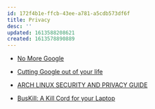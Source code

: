```yaml
---
id: 172f4b1e-ffcb-43ee-a781-a5cdb573df6f
title: Privacy
desc: ''
updated: 1613588208621
created: 1613578890889
---
```


- [No More Google](https://nomoregoogle.com/)

- [Cutting Google out of your life](https://degoogle.jmoore.dev/)

- [ARCH LINUX SECURITY AND PRIVACY GUIDE](https://theprivacyguide1.github.io/linux_hardening_guide.html)

- [BusKill: A Kill Cord for your Laptop](https://tech.michaelaltfield.net/2020/01/02/buskill-laptop-kill-cord-dead-man-switch/)
